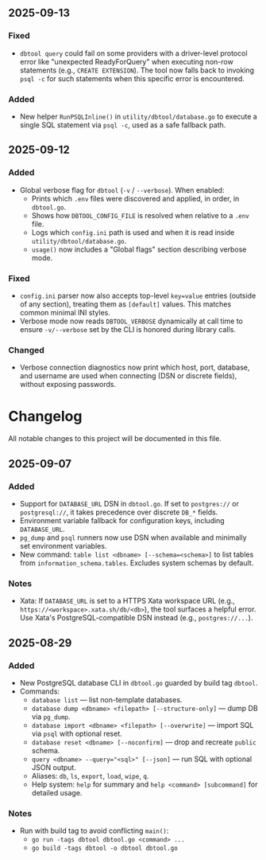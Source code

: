 ## 2025-09-13

### Fixed

- `dbtool query` could fail on some providers with a driver-level protocol error like "unexpected ReadyForQuery" when executing non-row statements (e.g., `CREATE EXTENSION`). The tool now falls back to invoking `psql -c` for such statements when this specific error is encountered.

### Added

- New helper `RunPSQLInline()` in `utility/dbtool/database.go` to execute a single SQL statement via `psql -c`, used as a safe fallback path.

## 2025-09-12

### Added

- Global verbose flag for `dbtool` (`-v` / `--verbose`). When enabled:
  - Prints which `.env` files were discovered and applied, in order, in `dbtool.go`.
  - Shows how `DBTOOL_CONFIG_FILE` is resolved when relative to a `.env` file.
  - Logs which `config.ini` path is used and when it is read inside `utility/dbtool/database.go`.
  - `usage()` now includes a "Global flags" section describing verbose mode.

### Fixed

- `config.ini` parser now also accepts top-level `key=value` entries (outside of any section), treating them as `[default]` values. This matches common minimal INI styles.
- Verbose mode now reads `DBTOOL_VERBOSE` dynamically at call time to ensure `-v/--verbose` set by the CLI is honored during library calls.

### Changed

- Verbose connection diagnostics now print which host, port, database, and username are used when connecting (DSN or discrete fields), without exposing passwords.

# Changelog

All notable changes to this project will be documented in this file.

## 2025-09-07

### Added

- Support for `DATABASE_URL` DSN in `dbtool.go`. If set to `postgres://` or `postgresql://`, it takes precedence over discrete `DB_*` fields.
- Environment variable fallback for configuration keys, including `DATABASE_URL`.
- `pg_dump` and `psql` runners now use DSN when available and minimally set environment variables.
- New command: `table list <dbname> [--schema=<schema>]` to list tables from `information_schema.tables`. Excludes system schemas by default.

### Notes

- Xata: If `DATABASE_URL` is set to a HTTPS Xata workspace URL (e.g., `https://<workspace>.xata.sh/db/<db>`), the tool surfaces a helpful error. Use Xata's PostgreSQL-compatible DSN instead (e.g., `postgres://...`).

## 2025-08-29

### Added

- New PostgreSQL database CLI in `dbtool.go` guarded by build tag `dbtool`.
- Commands:
  - `database list` — list non-template databases.
  - `database dump <dbname> <filepath> [--structure-only]` — dump DB via `pg_dump`.
  - `database import <dbname> <filepath> [--overwrite]` — import SQL via `psql` with optional reset.
  - `database reset <dbname> [--noconfirm]` — drop and recreate `public` schema.
  - `query <dbname> --query="<sql>" [--json]` — run SQL with optional JSON output.
  - Aliases: `db`, `ls`, `export`, `load`, `wipe`, `q`.
  - Help system: `help` for summary and `help <command> [subcommand]` for detailed usage.

### Notes

- Run with build tag to avoid conflicting `main()`:
  - `go run -tags dbtool dbtool.go <command> ...`
  - `go build -tags dbtool -o dbtool dbtool.go`
